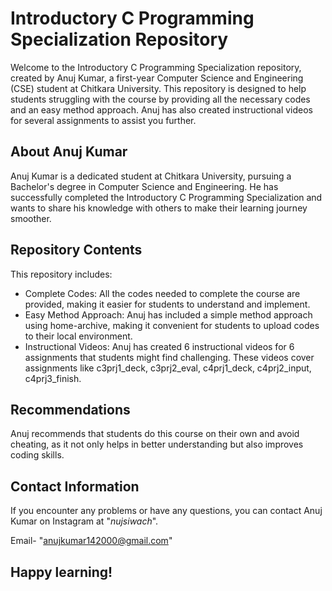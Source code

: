 
# Introductory C Programming Specialization Repository

Welcome to the Introductory C Programming Specialization repository, created by Anuj Kumar, a first-year Computer Science and Engineering (CSE) student at Chitkara University. This repository is designed to help students struggling with the course by providing all the necessary codes and an easy method approach. Anuj has also created instructional videos for several assignments to assist you further.




## About Anuj Kumar
Anuj Kumar is a dedicated student at Chitkara University, pursuing a Bachelor's degree in Computer Science and Engineering. He has successfully completed the Introductory C Programming Specialization and wants to share his knowledge with others to make their learning journey smoother.




## Repository Contents
This repository includes:

- Complete Codes: All the codes needed to complete the course are provided, making it easier for students to understand and implement.
- Easy Method Approach: Anuj has included a simple method approach using home-archive, making it convenient for students to upload codes to their local environment.
- Instructional Videos: Anuj has created 6 instructional videos for 6 assignments that students might find challenging. These videos cover assignments like c3prj1_deck, c3prj2_eval, c4prj1_deck, c4prj2_input, c4prj3_finish.

## Recommendations

Anuj recommends that students do this course on their own and avoid cheating, as it not only helps in better understanding but also improves coding skills.

## Contact Information

If you encounter any problems or have any questions, you can contact Anuj Kumar on Instagram at "_nujsiwach_".

Email- "anujkumar142000@gmail.com"
## Happy learning!